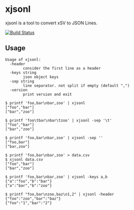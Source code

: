 # xjsonl

xjsonl is a tool to convert xSV to JSON Lines.

[![Build Status](https://travis-ci.org/winebarrel/xjsonl.svg?branch=master)](https://travis-ci.org/winebarrel/xjsonl)

## Usage

```
Usage of xjsonl:
  -header
    	consider the first line as a header
  -keys string
    	json object keys
  -sep string
    	line separator. not split if empty (default ",")
  -version
    	print version and exit
```

```
$ printf 'foo,bar\nbar,zoo' | xjsonl
["foo","bar"]
["bar","zoo"]

$ printf 'foo\tbar\nbar\tzoo' | xjsonl -sep '\t'
["foo","bar"]
["bar","zoo"]

$ printf 'foo,bar\nbar,zoo' | xjsonl -sep ''
["foo,bar"]
["bar,zoo"]

$ printf 'foo,bar\nbar,zoo' > data.csv
$ xjsonl data.csv
["foo","bar"]
["bar","zoo"]

$ printf 'foo,bar\nbar,zoo' | xjsonl -keys a,b
{"a":"foo","b":"bar"}
{"a":"bar","b":"zoo"}

$ printf "foo,bar\nzoo,baz\n1,2" | xjsonl -header
{"foo":"zoo","bar":"baz"}
{"foo":"1","bar":"2"}
```
